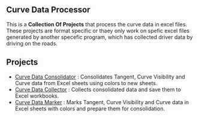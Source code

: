 ## Curve Data Processor

This is a **Collection Of Projects** that process the curve data in excel files.
These projects are format specific or thaey only work on spefic excel files generated by another specefic program, which has collected driver data by driving on the roads.

## Projects
* [Curve Data Consolidator](Curve%20Data%20Consolidator) : Consolidates Tangent, Curve Visibility and Curve data from Excel sheets using colors to new sheets.
* [Curve Data Collector](Curve%20Data%20Collector) : Collects consolidated data and save them to Excel workbooks.
* [Curve Data Marker](Curve%20Data%20Marker) : Marks Tangent, Curve Visibility and Curve data in Excel sheets with colors and prepare them for consolidation.
